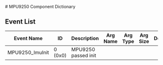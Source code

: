 <title>MPU9250 Component Dictionary</title>
# MPU9250 Component Dictionary



## Event List

|Event Name|ID|Description|Arg Name|Arg Type|Arg Size|Description
|---|---|---|---|---|---|---|
|MPU9250_ImuInit|0 (0x0)|MPU9250 passed init| | | | |
